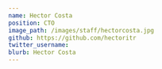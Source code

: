 ```yaml
---
name: Hector Costa
position: CTO
image_path: /images/staff/hectorcosta.jpg
github: https://github.com/hectoritr
twitter_username:
blurb: Hector Costa
---
```

